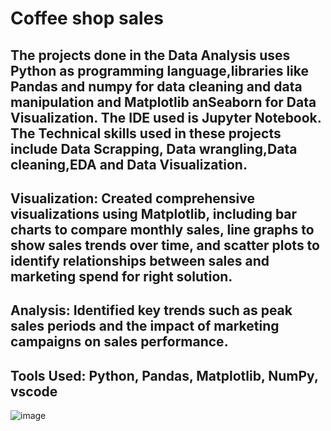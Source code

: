 # Coffee shop sales


## The projects done in the Data Analysis uses Python as programming language,libraries like Pandas and numpy for data cleaning and data manipulation and Matplotlib anSeaborn for Data Visualization. The IDE used is Jupyter Notebook. The Technical skills used in these projects include Data Scrapping, Data wrangling,Data cleaning,EDA and Data Visualization.

## Visualization: Created comprehensive visualizations using Matplotlib, including bar charts to compare monthly sales, line graphs to show sales trends over time, and scatter plots to identify relationships between sales and marketing spend for right solution.
## Analysis: Identified key trends such as peak sales periods and the impact of marketing campaigns on sales performance.
## Tools Used: Python, Pandas, Matplotlib, NumPy, vscode


![image](https://github.com/user-attachments/assets/cbafe6d3-1888-4cd8-9bb6-6e5b3219ddc6)

